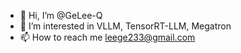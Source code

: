 - 👋 Hi, I’m @GeLee-Q
- 👀 I’m interested in VLLM, TensorRT-LLM, Megatron 
- 📫 How to reach me leege233@gmail.com

<!---
GeLee-Q/GeLee-Q is a ✨ special ✨ repository because its `README.md` (this file) appears on your GitHub profile.
You can click the Preview link to take a look at your changes.
--->
